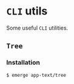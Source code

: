 # `CLI` utils

Some useful `CLI` utilities.

## `Tree`

### Installation

```ShellSession
$ emerge app-text/tree
```
